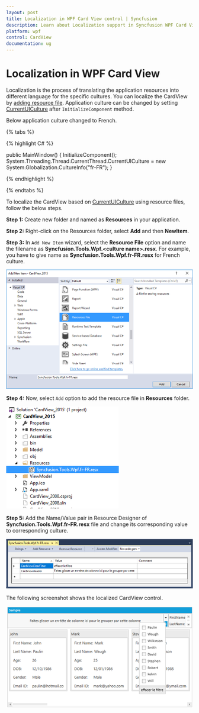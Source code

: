 ```yaml
---
layout: post
title: Localization in WPF Card View control | Syncfusion
description: Learn about Localization support in Syncfusion WPF Card View control and more.
platform: wpf
control: CardView
documentation: ug
---
```


# Localization in WPF Card View

Localization is the process of translating the application resources into different language for the specific cultures. You can localize the CardView by [adding resource file](https://msdn.microsoft.com/library/aa992030.aspx). Application culture can be changed by setting [CurrentUICulture]([CurrentUICulture](https://docs.microsoft.com/en-us/dotnet/api/system.globalization.cultureinfo.currentuiculture?view=netframework-4.7.2)) after `InitializeComponent` method. 

Below application culture changed to French.

{% tabs %}

{% highlight C# %}

public MainWindow()
{
    InitializeComponent();
    System.Threading.Thread.CurrentThread.CurrentUICulture = new System.Globalization.CultureInfo("fr-FR");
}    

{% endhighlight %}

{% endtabs %}


To localize the CardView based on [CurrentUICulture](https://docs.microsoft.com/en-us/dotnet/api/system.globalization.cultureinfo.currentuiculture?view=netframework-4.7.2) using resource files, follow the below steps. 

**Step 1:** Create new folder and named as **Resources** in your application. 

**Step 2:** Right-click on the Resources folder, select **Add** and then **NewItem**.

**Step 3:** In `Add New Item` wizard, select the **Resource File** option and name the filename as **Syncfusion.Tools.Wpf.&lt;culture name&gt;.resx**. For example, you have to give name as **Syncfusion.Tools.Wpf.fr-FR.resx** for French culture.

![Card view localization](Localization_images/Localization_image1.png)

**Step 4:** Now, select `Add` option to add the resource file in **Resources** folder.

![Card view localization](Localization_images/Localization_image2.png)

**Step 5:** Add the Name/Value pair in Resource Designer of **Syncfusion.Tools.Wpf.fr-FR.resx** file and change its corresponding value to corresponding culture. 

![Card view localization](Localization_images/Localization_image3.png)

The following screenshot shows the localized CardView control.

![Card view localization](Localization_images/Localization_image4.png)
